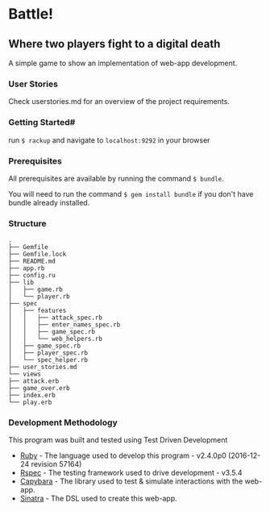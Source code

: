 # Battle! #

## Where two players fight to a digital death  ##

 A simple game to show an implementation of web-app development.

### User Stories ###

 Check userstories.md for an overview of the project requirements.

### Getting Started#

run ```$ rackup``` and navigate to ```localhost:9292``` in your browser

### Prerequisites

All prerequisites are available by running the command ```$ bundle```.

You will need to run the command ```$ gem install bundle``` if you don't have bundle already installed.

### Structure ###
    .
    ├── Gemfile
    ├── Gemfile.lock
    ├── README.md
    ├── app.rb
    ├── config.ru
    ├── lib
    │   ├── game.rb
    │   └── player.rb
    ├── spec
    │   ├── features
    │   │   ├── attack_spec.rb
    │   │   ├── enter_names_spec.rb
    │   │   ├── game_spec.rb
    │   │   └── web_helpers.rb
    │   ├── game_spec.rb
    │   ├── player_spec.rb
    │   └── spec_helper.rb
    ├── user_stories.md
    └── views
    ├── attack.erb
    ├── game_over.erb
    ├── index.erb
    └── play.erb

### Development Methodology

This program was built and tested using Test Driven Development

* [Ruby](https://www.ruby-lang.org) - The language used to develop this program - v2.4.0p0 (2016-12-24 revision 57164)
* [Rspec](http://rspec.info) - The testing framework used to drive development - v3.5.4
* [Capybara](http://teamcapybara.github.io/capybara/) - The library used to test & simulate interactions with the web-app.
* [Sinatra](http://www.sinatrarb.com/) - The DSL used to create this web-app.
